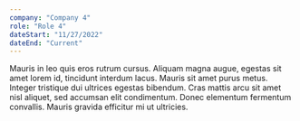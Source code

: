 ```yaml
---
company: "Company 4"
role: "Role 4"
dateStart: "11/27/2022"
dateEnd: "Current"
---
```


Mauris in leo quis eros rutrum cursus. Aliquam magna augue, egestas sit amet lorem id, tincidunt interdum lacus. Mauris sit amet purus metus. Integer tristique dui ultrices egestas bibendum. Cras mattis arcu sit amet nisl aliquet, sed accumsan elit condimentum. Donec elementum fermentum convallis. Mauris gravida efficitur mi ut ultricies.
